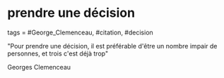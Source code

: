 # prendre une décision
tags = #George_Clemenceau, #citation, #decision

"Pour prendre une décision, il est préférable d'être un nombre impair de personnes, et trois c'est déjà trop"

Georges Clemenceau



